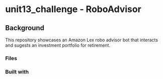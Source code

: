 # unit13_challenge - RoboAdvisor

## Background

This repository showcases an Amazon Lex robo advisor bot that interacts and sugests an investment portfolio for retirement. 


### Files



### Built with 